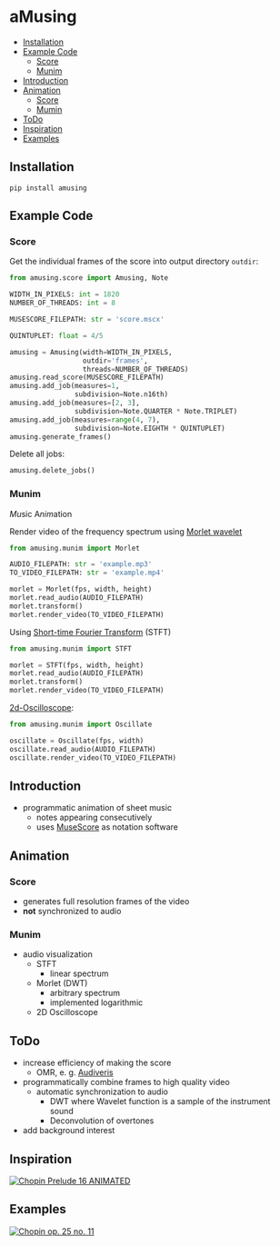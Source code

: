 # aMusing
- [Installation](#installation)
- [Example Code](#example-code)
    - [Score](#score)
    - [Munim](#munim)
- [Introduction](#introduction)
- [Animation](#animation)
    - [Score](#score-1)
    - [Mumin](#munim-1)
- [ToDo](#todo)
- [Inspiration](#inspiration)
- [Examples](#examples)

## Installation
```
pip install amusing
```

## Example Code

### Score

Get the individual frames of the score into output directory `outdir`:

```python
from amusing.score import Amusing, Note

WIDTH_IN_PIXELS: int = 1820
NUMBER_OF_THREADS: int = 8

MUSESCORE_FILEPATH: str = 'score.mscx'

QUINTUPLET: float = 4/5

amusing = Amusing(width=WIDTH_IN_PIXELS,
                  outdir='frames',
                  threads=NUMBER_OF_THREADS)
amusing.read_score(MUSESCORE_FILEPATH)
amusing.add_job(measures=1,
                subdivision=Note.n16th)
amusing.add_job(measures=[2, 3],
                subdivision=Note.QUARTER * Note.TRIPLET)
amusing.add_job(measures=range(4, 7),
                subdivision=Note.EIGHTH * QUINTUPLET)
amusing.generate_frames()
```

Delete all jobs:
```python
amusing.delete_jobs()
```

### Munim
*Mu*sic A*nim*ation

Render video of the frequency spectrum using [Morlet wavelet](https://en.wikipedia.org/wiki/Morlet_wavelet)
```python
from amusing.munim import Morlet

AUDIO_FILEPATH: str = 'example.mp3'
TO_VIDEO_FILEPATH: str = 'example.mp4'

morlet = Morlet(fps, width, height)
morlet.read_audio(AUDIO_FILEPATH)
morlet.transform()
morlet.render_video(TO_VIDEO_FILEPATH)
```

Using [Short-time Fourier Transform](https://en.wikipedia.org/wiki/Short-time_Fourier_transform) (STFT)
```python
from amusing.munim import STFT

morlet = STFT(fps, width, height)
morlet.read_audio(AUDIO_FILEPATH)
morlet.transform()
morlet.render_video(TO_VIDEO_FILEPATH)
``` 

[2d-Oscilloscope](https://en.wikipedia.org/wiki/Oscilloscope):
```python
from amusing.munim import Oscillate

oscillate = Oscillate(fps, width)
oscillate.read_audio(AUDIO_FILEPATH)
oscillate.render_video(TO_VIDEO_FILEPATH)
```

## Introduction
- programmatic animation of sheet music
    - notes appearing consecutively
    - uses [MuseScore](https://musescore.org/) as notation software

## Animation
### Score
- generates full resolution frames of the video
- **not** synchronized to audio

### Munim
- audio visualization
    - STFT
        - linear spectrum
    - Morlet (DWT)
        - arbitrary spectrum
        - implemented logarithmic
    - 2D Oscilloscope

## ToDo
- increase efficiency of making the score
    - OMR, e. g. [Audiveris](https://github.com/Audiveris)
- programmatically combine frames to high quality video
    - automatic synchronization to audio
        - DWT where Wavelet function is a sample of the instrument sound
        - Deconvolution of overtones
- add background interest

## Inspiration
[![Chopin Prelude 16 ANIMATED](https://img.youtube.com/vi/kq6BofwPSJI/maxresdefault.jpg)](https://www.youtube.com/kq6BofwPSJI)

## Examples
[![Chopin op. 25 no. 11](https://img.youtube.com/vi/9X8dbjO-wt4/maxresdefault.jpg)](https://youtu.be/9X8dbjO-wt4)

